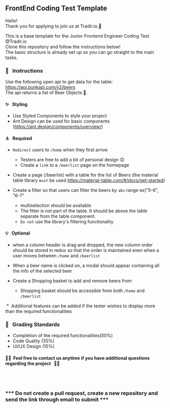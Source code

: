 ## FrontEnd Coding Test Template
Hello!  
Thank you for applying to join us at Tradir.io.🙏

This is a base template for the Junior Frontend Engineer Coding Test @Tradir.io <br />
Clone this repository and follow the instructions below!<br />
The basic structure is already set up so you can go straight to the main tasks.

### 📣 &nbsp; Instructions

Use the following open api to get data for the table: https://api.punkapi.com/v2/beers  
The api returns a list of Beer Objects 🍻.

#### ✨ &nbsp; Styling

* Use Styled Components to style your project
* Ant Design can be used for basic components (https://ant.design/components/overview/)

#### ⚓ &nbsp; Required

* ``Redirect`` users to ``/home`` when they first arrive
  - Testers are free to add a bit of personal design 😊
  - Create a ``link`` to a ``/beerlist`` page on the homepage

* Create a page (/beerlist) with a table for the list of Beers (the material table library ``must`` be used https://material-table.com/#/docs/get-started)

* Create a filter so that users can filter the beers by ``abv`` range ex)"5-6", "6-7"
  - multiselection should be available
  - The filter is not part of the table. It should be above the table separate from the table component.
  - ``Do not`` use the library's filtering functionality

#### 💡 &nbsp; Optional 

* when a column header is drag and dropped, the new column order should be stored in redux so that the order is maintained even when a user moves between ``/home`` and ``/beerlist``

* When a beer name is clicked on, a modal should appear containing all the info of the selected beer

* Create a Shopping basket to add and remove beers from  
  - Shopping basket should be accessible from both ``/home`` and ``/beerlist``<br />

&nbsp;*&nbsp; Additional features can be added if the tester wishes to display more than the required functionalities
  
### 📝 &nbsp; Grading Standards
* Completion of the required functionalities(50%)
* Code Quality (35%)
* UI/UX Design (15%)

#### 🎈🤖&nbsp; Feel free to contact us anytime if you have additional questions regarding the project &nbsp; 💌🎉
<br /><br />
### *** Do not create a pull request, create a new repository and send the link through email to submit ***

